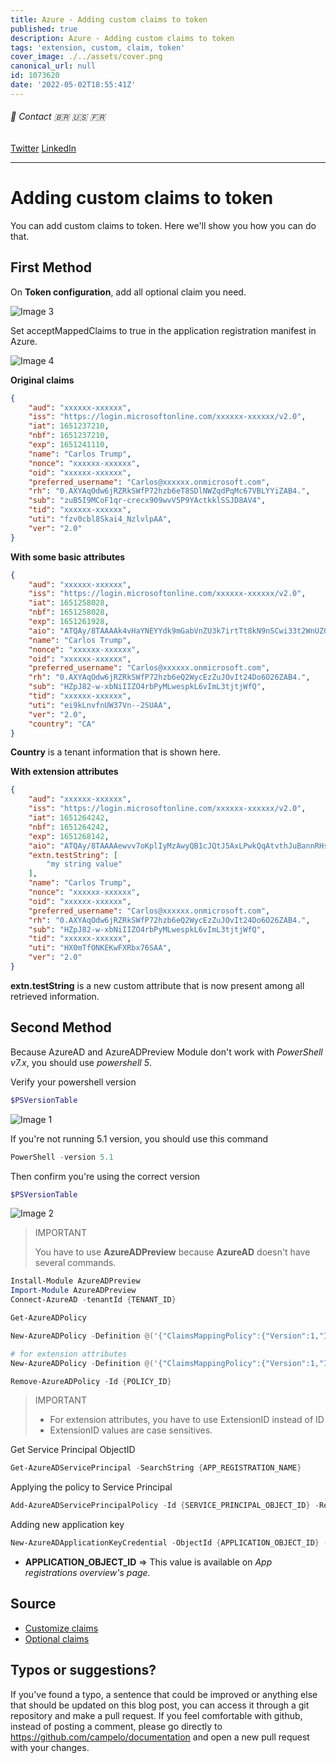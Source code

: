 ```yaml
---
title: Azure - Adding custom claims to token
published: true
description: Azure - Adding custom claims to token
tags: 'extension, custom, claim, token'
cover_image: ./../assets/cover.png
canonical_url: null
id: 1073620
date: '2022-05-02T18:55:41Z'
---
```


###### :postbox: Contact :brazil: :us: :fr:

[Twitter](https://twitter.com/campelo87)
[LinkedIn](https://www.linkedin.com/in/flavio-campelo/?locale=en_US)

---

# Adding custom claims to token

You can add custom claims to token. Here we'll show you how you can do that.

## First Method

On **Token configuration**, add all optional claim you need.

![Image 3](./assets/img3.png)

Set acceptMappedClaims to true in the application registration manifest in Azure.

![Image 4](./assets/img4.png)

**Original claims**

```json
{
    "aud": "xxxxxx-xxxxxx",
    "iss": "https://login.microsoftonline.com/xxxxxx-xxxxxx/v2.0",
    "iat": 1651237210,
    "nbf": 1651237210,
    "exp": 1651241110,
    "name": "Carlos Trump",
    "nonce": "xxxxxx-xxxxxx",
    "oid": "xxxxxx-xxxxxx",
    "preferred_username": "Carlos@xxxxxx.onmicrosoft.com",
    "rh": "0.AXYAqOdw6jRZRkSWfP72hzb6eT8SDlNWZqdPqMc67VBLYYiZAB4.",
    "sub": "zuB5I9MCoF1qr-crecx909wvV5P9YActkklSSJD8AV4",
    "tid": "xxxxxx-xxxxxx",
    "uti": "fzv0cbl8Skai4_NzlvlpAA",
    "ver": "2.0"
}
```

**With some basic attributes**

```json
{
    "aud": "xxxxxx-xxxxxx",
    "iss": "https://login.microsoftonline.com/xxxxxx-xxxxxx/v2.0",
    "iat": 1651258028,
    "nbf": 1651258028,
    "exp": 1651261928,
    "aio": "ATQAy/8TAAAAk4vHaYNEYYdk9mGabVnZU3k7irtTt8kN9nSCwi33t2WnUZQ+wfVqhmfagvrEDaFl",
    "name": "Carlos Trump",
    "nonce": "xxxxxx-xxxxxx",
    "oid": "xxxxxx-xxxxxx",
    "preferred_username": "Carlos@xxxxxx.onmicrosoft.com",
    "rh": "0.AXYAqOdw6jRZRkSWfP72hzb6eQ2WycEzZuJOvIt24Do6O26ZAB4.",
    "sub": "HZpJ82-w-xbNiIIZO4rbPyMLwespkL6vImL3tjtjWfQ",
    "tid": "xxxxxx-xxxxxx",
    "uti": "ei9kLnvfnUW37Vn--2SUAA",
    "ver": "2.0",
    "country": "CA"
}
```

**Country** is a tenant information that is shown here.

**With extension attributes**

```json
{
    "aud": "xxxxxx-xxxxxx",
    "iss": "https://login.microsoftonline.com/xxxxxx-xxxxxx/v2.0",
    "iat": 1651264242,
    "nbf": 1651264242,
    "exp": 1651268142,
    "aio": "ATQAy/8TAAAAewvv7oKplIyMzAwyQB1cJQtJ5AxLPwkQqAtvthJuBannRHsbRqiqXPpIWalURrbA",
    "extn.testString": [
        "my string value"
    ],
    "name": "Carlos Trump",
    "nonce": "xxxxxx-xxxxxx",
    "oid": "xxxxxx-xxxxxx",
    "preferred_username": "Carlos@xxxxxx.onmicrosoft.com",
    "rh": "0.AXYAqOdw6jRZRkSWfP72hzb6eQ2WycEzZuJOvIt24Do6O26ZAB4.",
    "sub": "HZpJ82-w-xbNiIIZO4rbPyMLwespkL6vImL3tjtjWfQ",
    "tid": "xxxxxx-xxxxxx",
    "uti": "HX0mTfONKEKwFXRbx76SAA",
    "ver": "2.0"
}
```

**extn.testString** is a new custom attribute that is now present among all retrieved information. 

## Second Method

Because AzureAD and AzureADPreview Module don't work with *PowerShell v7.x*, you should use *powershell 5*.

Verify your powershell version

```powershell
$PSVersionTable
```

![Image 1](./assets/img1.png)

If you're not running 5.1 version, you should use this command

```powershell
PowerShell -version 5.1
```

Then confirm you're using the correct version

```powershell
$PSVersionTable
```

![Image 2](./assets/img2.png)

> IMPORTANT
> 
> You have to use **AzureADPreview** because **AzureAD** doesn't have several commands.

```powershell
Install-Module AzureADPreview
Import-Module AzureADPreview
Connect-AzureAD -tenantId {TENANT_ID}
```

```powershell
Get-AzureADPolicy

New-AzureADPolicy -Definition @('{"ClaimsMappingPolicy":{"Version":1,"IncludeBasicClaimSet":"true", "ClaimsSchema": [{"Source":"user","ID":"employeeid","SamlClaimType":"http://schemas.xmlsoap.org/ws/2005/05/identity/claims/employeeid","JwtClaimType":"employeeid"},{"Source":"company","ID":"tenantcountry","SamlClaimType":"http://schemas.xmlsoap.org/ws/2005/05/identity/claims/country","JwtClaimType":"country"}]}}') -DisplayName "ExtraClaimsExample" -Type "ClaimsMappingPolicy"

# for extension attributes
New-AzureADPolicy -Definition @('{"ClaimsMappingPolicy":{"Version":1,"IncludeBasicClaimSet":"true", "ClaimsSchema": [{"Source":"user","ExtensionID":"extension_{CLIENT_ID}_testString","JwtClaimType":"extTestString"}]}}') -DisplayName "ExtraClaimsExample" -Type "ClaimsMappingPolicy"

Remove-AzureADPolicy -Id {POLICY_ID}
```

> IMPORTANT
>
> - For extension attributes, you have to use ExtensionID instead of ID
> - ExtensionID values are case sensitives.

Get Service Principal ObjectID

```powershell
Get-AzureADServicePrincipal -SearchString {APP_REGISTRATION_NAME}
```

Applying the policy to Service Principal

```powershell
Add-AzureADServicePrincipalPolicy -Id {SERVICE_PRINCIPAL_OBJECT_ID} -RefObjectId {POLICY_ID}
```

Adding new application key

```powershell
New-AzureADApplicationKeyCredential -ObjectId {APPLICATION_OBJECT_ID} -CustomKeyIdentifier "Test" -StartDate "4/29/2022" -Type "Symmetric" -Usage "Sign" -Value "123"
```

- **APPLICATION_OBJECT_ID** => This value is available on *App registrations overview's page.*

## Source
- [Customize claims](https://docs.microsoft.com/en-us/azure/active-directory/develop/active-directory-claims-mapping)
- [Optional claims](https://docs.microsoft.com/en-us/azure/active-directory/develop/active-directory-optional-claims)

## Typos or suggestions?

If you've found a typo, a sentence that could be improved or anything else that should be updated on this blog post, you can access it through a git repository and make a pull request. If you feel comfortable with github, instead of posting a comment, please go directly to https://github.com/campelo/documentation and open a new pull request with your changes.
